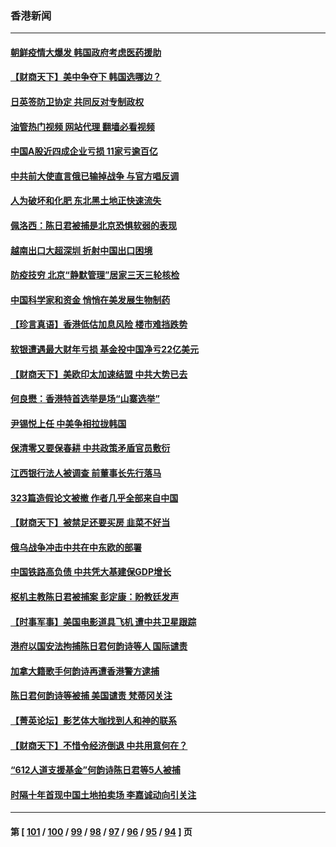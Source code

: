 ### 香港新闻
---
#### [朝鲜疫情大爆发 韩国政府考虑医药援助](../../pages/ncid1349362/n13737201.md?05151245) 
#### [【财商天下】美中争夺下 韩国选哪边？](../../pages/ncid1349362/n13736981.md?05151245) 
#### [日英签防卫协定 共同反对专制政权](../../pages/ncid1349362/n13736913.md?05151245) 
#### [油管热门视频 网站代理 翻墙必看视频](http://209.222.30.114:81/youtube.html?05151245)
#### [中国A股近四成企业亏损 11家亏逾百亿](../../pages/ncid1349362/n13736511.md?05151245) 
#### [中共前大使直言俄已输掉战争 与官方唱反调](../../pages/ncid1349362/n13736502.md?05151245) 
#### [人为破坏和化肥 东北黑土地正快速流失](../../pages/ncid1349362/n13736483.md?05151245) 
#### [佩洛西：陈日君被捕是北京恐惧软弱的表现](../../pages/ncid1349362/n13736431.md?05151245) 
#### [越南出口大超深圳 折射中国出口困境](../../pages/ncid1349362/n13736418.md?05151245) 
#### [防疫技穷 北京“静默管理”居家三天三轮核检](../../pages/ncid1349362/n13736366.md?05151245) 
#### [中国科学家和资金 悄悄在美发展生物制药](../../pages/ncid1349362/n13736311.md?05151245) 
#### [【珍言真语】香港低估加息风险 楼市难挡跌势](../../pages/ncid1349362/n13735697.md?05151245) 
#### [软银遭遇最大财年亏损 基金投中国净亏22亿美元](../../pages/ncid1349362/n13736247.md?05151245) 
#### [【财商天下】美欧印太加速结盟 中共大势已去](../../pages/ncid1349362/n13736239.md?05151245) 
#### [何良懋：香港特首选举是场“山寨选举”](../../pages/ncid1349362/n13735242.md?05151245) 
#### [尹锡悦上任 中美争相拉拢韩国](../../pages/ncid1349362/n13735045.md?05151245) 
#### [保清零又要保春耕 中共政策矛盾官员敷衍](../../pages/ncid1349362/n13735030.md?05151245) 
#### [江西银行法人被调查 前董事长先行落马](../../pages/ncid1349362/n13735005.md?05151245) 
#### [323篇造假论文被撤 作者几乎全部来自中国](../../pages/ncid1349362/n13734985.md?05151245) 
#### [【财商天下】被禁足还要买房 韭菜不好当](../../pages/ncid1349362/n13734833.md?05151245) 
#### [俄乌战争冲击中共在中东欧的部署](../../pages/ncid1349362/n13734903.md?05151245) 
#### [中国铁路高负债 中共凭大基建保GDP增长](../../pages/ncid1349362/n13734868.md?05151245) 
#### [枢机主教陈日君被捕案 彭定康：盼教廷发声](../../pages/ncid1349362/n13734545.md?05151245) 
#### [【时事军事】美国电影道具飞机 遭中共卫星跟踪](../../pages/ncid1349362/n13733841.md?05151245) 
#### [港府以国安法拘捕陈日君何韵诗等人 国际谴责](../../pages/ncid1349362/n13734434.md?05151245) 
#### [加拿大籍歌手何韵诗再遭香港警方逮捕](../../pages/ncid1349362/n13733685.md?05151245) 
#### [陈日君何韵诗等被捕 美国谴责 梵蒂冈关注](../../pages/ncid1349362/n13733849.md?05151245) 
#### [【菁英论坛】影艺体大咖找到人和神的联系](../../pages/ncid1349362/n13729847.md?05151245) 
#### [【财商天下】不惜令经济倒退 中共用意何在？](../../pages/ncid1349362/n13733588.md?05151245) 
#### [“612人道支援基金”何韵诗陈日君等5人被捕](../../pages/ncid1349362/n13733344.md?05151245) 
#### [时隔十年首现中国土地拍卖场 李嘉诚动向引关注](../../pages/ncid1349362/n13733574.md?05151245) 

---
#### 第 [ [101](./101.md?05151245) / [100](./100.md?05151245) / [99](./99.md?05151245) / [98](./98.md?05151245) / [97](./97.md?05151245) / [96](./96.md?05151245) / [95](./95.md?05151245) / [94](./94.md?05151245) ] 页
